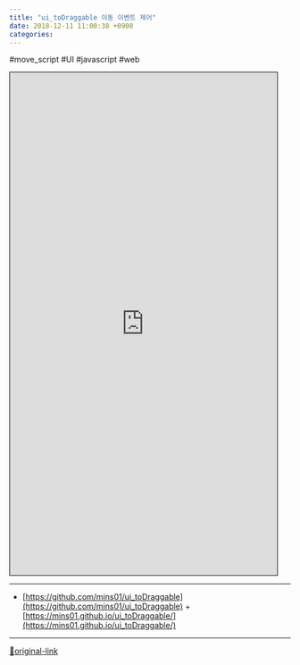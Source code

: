 ```yaml
---
title: "ui_toDraggable 이동 이벤트 제어"
date: 2018-12-11 11:00:38 +0900
categories: 
---
```

  

#move_script #UI #javascript #web
  
<iframe frameborder="1" height="900" src="https://mins01.github.io/ui_toDraggable/" style="border-width: 1px; border-style: solid; border-color: rgb(0, 0, 0);" width="95%"></iframe>  






***
+ [https://github.com/mins01/ui_toDraggable](https://github.com/mins01/ui_toDraggable)  + [https://mins01.github.io/ui_toDraggable/](https://mins01.github.io/ui_toDraggable/)


***
[🔗original-link](http://www.mins01.com/mh/tech/read/1217)